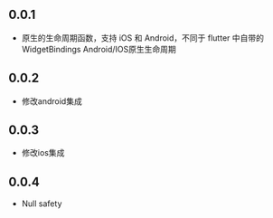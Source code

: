 ## 0.0.1
* 原生的生命周期函数，支持 iOS 和 Android，不同于 flutter 中自带的 WidgetBindings  Android/IOS原生生命周期

## 0.0.2
* 修改android集成

## 0.0.3
* 修改ios集成

## 0.0.4
* Null safety
